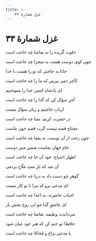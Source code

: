 ```yaml
---
title: >-
    غزل شمارهٔ ۳۳
---
```

# غزل شمارهٔ ۳۳

<div class="b" id="bn1"><div class="m1"><p>خلوت گُزیده را به تماشا چه حاجت است</p></div>
<div class="m2"><p>چون کوی دوست هست به صحرا چه حاجت است</p></div></div>
<div class="b" id="bn2"><div class="m1"><p>جانا به حاجتی که تو را هست با خدا</p></div>
<div class="m2"><p>کآخِر دمی بپرس که ما را چه حاجت است</p></div></div>
<div class="b" id="bn3"><div class="m1"><p>ای پادشاهِ حُسن خدا را بسوختیم</p></div>
<div class="m2"><p>آخِر سؤال کن که گدا را چه حاجت است</p></div></div>
<div class="b" id="bn4"><div class="m1"><p>اربابِ حاجتیم و زبان سؤال نیست</p></div>
<div class="m2"><p>در حضرت کریم، تمنا چه حاجت است</p></div></div>
<div class="b" id="bn5"><div class="m1"><p>محتاج قصه نیست گرت قصدِ خون ماست</p></div>
<div class="m2"><p>چون رخت از آن توست، به یغما چه حاجت است</p></div></div>
<div class="b" id="bn6"><div class="m1"><p>جامِ جهان نماست ضمیرِ منیرِ دوست</p></div>
<div class="m2"><p>اظهار احتیاج، خود آن جا چه حاجت است</p></div></div>
<div class="b" id="bn7"><div class="m1"><p>آن شد که بارِ منتِ مَلّاح بردمی</p></div>
<div class="m2"><p>گوهر چو دست داد به دریا چه حاجت است</p></div></div>
<div class="b" id="bn8"><div class="m1"><p>ای مدعی برو که مرا با تو کار نیست</p></div>
<div class="m2"><p>احباب حاضرند، به اعدا چه حاجت است</p></div></div>
<div class="b" id="bn9"><div class="m1"><p>ای عاشقِ گدا چو لبِ روح بخش یار</p></div>
<div class="m2"><p>می‌داندت وظیفه، تقاضا چه حاجت است</p></div></div>
<div class="b" id="bn10"><div class="m1"><p>حافظ! تو ختم کن که هنر خود عیان شود</p></div>
<div class="m2"><p>با مدعی نزاع و مُحاکا چه حاجت است</p></div></div>
